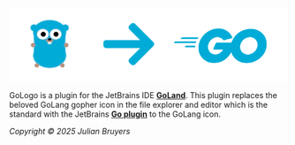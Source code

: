 <!-- Plugin description -->
![GoLogo Plugin](https://raw.githubusercontent.com/Julian-Bruyers/gologo/main/docs/assets/gologo_plugin.png)

GoLogo is a plugin for the JetBrains IDE [__GoLand__](https://www.jetbrains.com/de-de/go/). This plugin replaces the 
beloved GoLang gopher icon in the file explorer and editor which is the standard with the JetBrains 
[__Go plugin__](https://plugins.jetbrains.com/plugin/9568-go) to the GoLang icon. 

_Copyright © 2025 Julian Bruyers_

<!-- Plugin description end -->